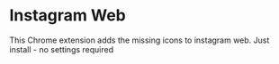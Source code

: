 # Instagram Web
This Chrome extension adds the missing icons to instagram web. Just install - no settings required
